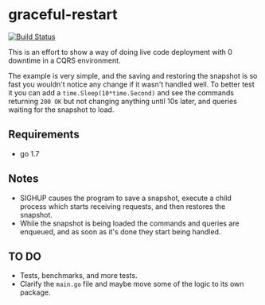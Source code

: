# graceful-restart
[![Build Status](https://travis-ci.org/rogerclotet/graceful-restart.svg?branch=master)](https://travis-ci.org/rogerclotet/graceful-restart)

This is an effort to show a way of doing live code deployment with 0 downtime in a CQRS environment.

The example is very simple, and the saving and restoring the snapshot is so fast you wouldn't notice any change if it wasn't handled well. To better test it you can add a `time.Sleep(10*time.Second)` and see the commands returning `200 OK` but not changing anything until 10s later, and queries waiting for the snapshot to load.

## Requirements
- go 1.7

## Notes
- SIGHUP causes the program to save a snapshot, execute a child process which starts receiving requests, and then restores the snapshot.
- While the snapshot is being loaded the commands and queries are enqueued, and as soon as it's done they start being handled.

## TO DO
- Tests, benchmarks, and more tests.
- Clarify the `main.go` file and maybe move some of the logic to its own package.